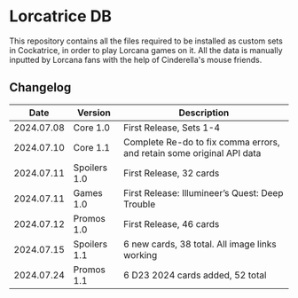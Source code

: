 # Lorcatrice DB
This repository contains all the files required to be installed as custom sets in Cockatrice, in order to play Lorcana games on it.
All the data is manually inputted by Lorcana fans with the help of Cinderella's mouse friends.

## Changelog

| Date       | Version      | Description                                                           |
|------------|--------------|-----------------------------------------------------------------------|
| 2024.07.08 | Core 1.0     | First Release, Sets 1-4                                               |
| 2024.07.10 | Core 1.1     | Complete Re-do to fix comma errors, and retain some original API data |
| 2024.07.11 | Spoilers 1.0 | First Release, 32 cards                                               |
| 2024.07.11 | Games 1.0    | First Release: Illumineer’s Quest: Deep Trouble                       |
| 2024.07.12 | Promos 1.0   | First Release, 46 cards                                               |
| 2024.07.15 | Spoilers 1.1 | 6 new cards, 38 total. All image links working                        |
| 2024.07.24 | Promos 1.1   | 6 D23 2024 cards added, 52 total                                      |
